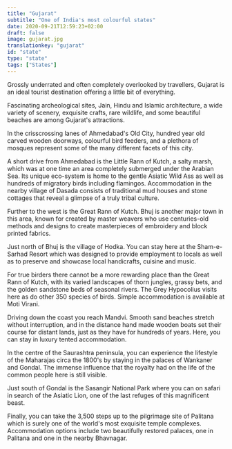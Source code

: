 ```yaml
---
title: "Gujarat"
subtitle: "One of India's most colourful states"
date: 2020-09-21T12:59:23+02:00
draft: false
image: gujarat.jpg
translationkey: "gujarat"
id: "state"
type: "state"
tags: ["States"] 
---
```


Grossly underrated and often completely overlooked by travellers, Gujarat is an ideal tourist destination offering a little bit of everything.

Fascinating archeological sites, Jain, Hindu and Islamic architecture, a wide variety of scenery, exquisite crafts, rare wildlife, and some beautiful beaches are among Gujarat's attractions.
 

In the crisscrossing lanes of Ahmedabad's Old City, hundred year old carved wooden doorways, colourful bird feeders, and a plethora of mosques represent some of the many different facets of this city.

A short drive from Ahmedabad is the Little Rann of Kutch, a salty marsh, which was at one time an area completely submerged under the Arabian Sea. Its unique eco-system is home to the gentle Asiatic Wild Ass as well as hundreds of migratory birds including flamingos. Accommodation in the nearby village of Dasada consists of traditional mud houses and stone cottages that reveal a glimpse of a truly tribal culture.

Further to the west is the Great Rann of Kutch. Bhuj is another major town in this area, known for created by master weavers who use centuries-old methods and designs to create masterpieces of embroidery and block printed fabrics.

Just north of Bhuj is the village of Hodka. You can stay here at the Sham-e-Sarhad Resort which was designed to provide employment to locals as well as to preserve and showcase local handicrafts, cuisine and music.

For true birders there cannot be a more rewarding place than the Great Rann of Kutch, with its varied landscapes of thorn jungles, grassy bets, and the golden sandstone beds of seasonal rivers. The Grey Hypocolius visits here as do other 350 species of birds. Simple accommodation is available at Moti Virani.

Driving down the coast you reach Mandvi. Smooth sand beaches stretch without interruption, and in the distance hand made wooden boats set their course for distant lands, just as they have for hundreds of years. Here, you can stay in luxury tented accommodation.

In the centre of the Saurashtra peninsula, you can experience the lifestyle of the Maharajas circa the 1800's by staying in the palaces of Wankaner and Gondal. The immense influence that the royalty had on the life of the common people here is still visible.

Just south of Gondal is the Sasangir National Park where you can on safari in search of the Asiatic Lion, one of the last refuges of this magnificent beast.

Finally, you can take the 3,500 steps up to the pilgrimage site of Palitana which is surely one of the world's most exquisite temple complexes. Accommodation options include two beautifully restored palaces, one in Palitana and one in the nearby Bhavnagar.
